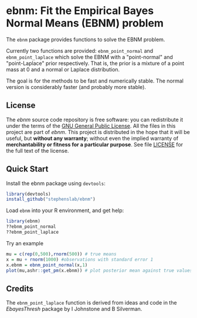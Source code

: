 # ebnm: Fit the Empirical Bayes Normal Means (EBNM) problem

The `ebnm` package provides functions to solve the EBNM problem. 

Currently two functions are provided: `ebnm_point_normal` and `ebnm_point_laplace`
which solve the EBNM with a "point-normal" and "point-Laplace" prior respectively.
That is, the prior is a mixture
of a point mass at 0 and a normal or Laplace distribution. 

The goal is for the methods to be fast and numerically stable. 
The normal version is considerably faster (and probably more stable).


## License

The *ebnm* source code repository is free software: you can
redistribute it under the terms of the
[GNU General Public License](http://www.gnu.org/licenses/gpl.html). All
the files in this project are part of *ebnm*. This project is
distributed in the hope that it will be useful, but **without any
warranty**; without even the implied warranty of **merchantability or
fitness for a particular purpose**. See file [LICENSE](LICENSE) for
the full text of the license.

## Quick Start

Install the ebnm package using `devtools`:

```R
library(devtools)
install_github("stephenslab/ebnm")
```

Load `ebnm` into your R environment, and get help:

```R
library(ebnm)
??ebnm_point_normal
??ebnm_point_laplace
```

Try an example
```R
mu = c(rep(0,500),rnorm(500)) # true means
x = mu + rnorm(1000) #observations with standard error 1
x.ebnm = ebnm_point_normal(x,1)
plot(mu,ashr::get_pm(x.ebnm)) # plot posterior mean against true values
```

## Credits 

The `ebnm_point_laplace` function is derived from ideas and code in the *EbayesThresh* package
by I Johnstone and B Silverman.

